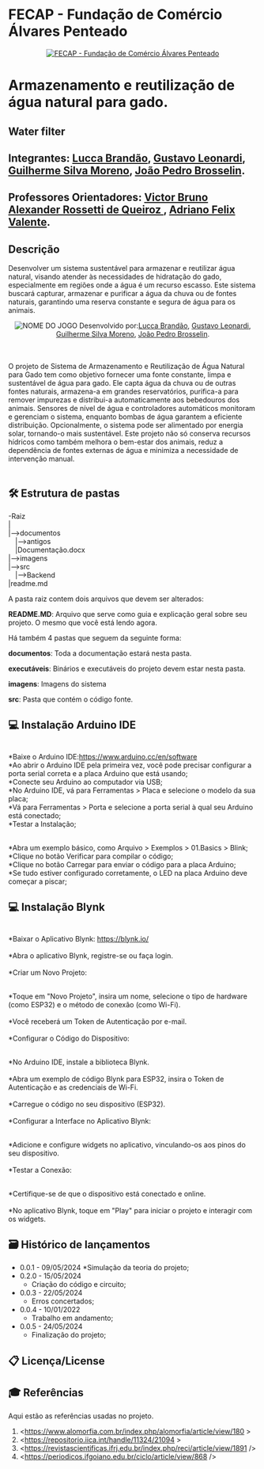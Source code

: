 # FECAP - Fundação de Comércio Álvares Penteado

<p align="center">
<a href= "https://www.fecap.br/"><img src="https://encrypted-tbn0.gstatic.com/images?q=tbn:ANd9GcRhZPrRa89Kma0ZZogxm0pi-tCn_TLKeHGVxywp-LXAFGR3B1DPouAJYHgKZGV0XTEf4AE&usqp=CAU" alt="FECAP - Fundação de Comércio Álvares Penteado" border="0"></a>
</p>

#  Armazenamento e reutilização de água natural para gado.

## Water filter

## Integrantes: <a href="https:https://www.linkedin.com/in/lucca-brand%C3%A3o-821044243/">Lucca Brandão</a>, <a href="https://https://www.linkedin.com/in/gustavo-leonardi-584b00231/">Gustavo Leonardi</a>, <a href="https://www.linkedin.com/in/guilherme-moreno-52847a30b/">Guilherme Silva Moreno</a>, <a href="https://www.linkedin.com/in/jo%C3%A3o-pedro-brosselin-37b22a2b9/">João Pedro Brosselin</a>.

## Professores Orientadores: <a href="https:https://www.linkedin.com/in/victorbarq/">Victor Bruno Alexander Rossetti de Queiroz </a>, <a href="https://www.linkedin.com/in/adriano-valente-534576135/">Adriano Felix Valente</a>.

## Descrição
Desenvolver um sistema sustentável para armazenar e reutilizar água natural, visando atender às necessidades de hidratação do gado, especialmente em regiões onde a água é um recurso escasso. Este sistema buscará capturar, armazenar e purificar a água da chuva ou de fontes naturais, garantindo uma reserva constante e segura de água para os animais.

<p align="center">
<img src="https://pix4free.org/assets/library/2021-01-20/originals/game.jpg" alt="NOME DO JOGO" border="0">
  Desenvolvido por:<a href="https:https://www.linkedin.com/in/lucca-brand%C3%A3o-821044243/">Lucca Brandão</a>, <a href="https://https://www.linkedin.com/in/gustavo-leonardi-584b00231/">Gustavo Leonardi</a>, <a href="https://www.linkedin.com/in/guilherme-moreno-52847a30b/">Guilherme Silva Moreno</a>, <a href="https://www.linkedin.com/in/jo%C3%A3o-pedro-brosselin-37b22a2b9/">João Pedro Brosselin</a>.
</p>

<br><br>
O projeto de Sistema de Armazenamento e Reutilização de Água Natural para Gado tem como objetivo fornecer uma fonte constante, limpa e sustentável de água para gado. Ele capta água da chuva ou de outras fontes naturais, armazena-a em grandes reservatórios, purifica-a para remover impurezas e distribui-a automaticamente aos bebedouros dos animais. Sensores de nível de água e controladores automáticos monitoram e gerenciam o sistema, enquanto bombas de água garantem a eficiente distribuição. Opcionalmente, o sistema pode ser alimentado por energia solar, tornando-o mais sustentável. Este projeto não só conserva recursos hídricos como também melhora o bem-estar dos animais, reduz a dependência de fontes externas de água e minimiza a necessidade de intervenção manual.
<br><br>

## 🛠 Estrutura de pastas

-Raiz<br>
|<br>
|-->documentos<br>
  &emsp;|-->antigos<br>
  &emsp;|Documentação.docx<br>
|-->imagens<br>
|-->src<br>
  &emsp;|-->Backend<br>
|readme.md<br>

A pasta raiz contem dois arquivos que devem ser alterados:

<b>README.MD</b>: Arquivo que serve como guia e explicação geral sobre seu projeto. O mesmo que você está lendo agora.

Há também 4 pastas que seguem da seguinte forma:

<b>documentos</b>: Toda a documentação estará nesta pasta.

<b>executáveis</b>: Binários e executáveis do projeto devem estar nesta pasta.

<b>imagens</b>: Imagens do sistema

<b>src</b>: Pasta que contém o código fonte.

## 💻  Instalação Arduino IDE
<br>*Baixe o Arduino IDE:https://www.arduino.cc/en/software
<br>*Ao abrir o Arduino IDE pela primeira vez, você pode precisar configurar a porta serial correta e a placa Arduino que está usando;
<br>*Conecte seu Arduino ao computador via USB;
<br>*No Arduino IDE, vá para Ferramentas > Placa e selecione o modelo da sua placa;
<br>*Vá para Ferramentas > Porta e selecione a porta serial à qual seu Arduino está conectado;
<br>*Testar a Instalação;

<br>*Abra um exemplo básico, como Arquivo > Exemplos > 01.Basics > Blink;
<br>*Clique no botão Verificar para compilar o código;
<br>*Clique no botão Carregar para enviar o código para a placa Arduino;
<br>*Se tudo estiver configurado corretamente, o LED na placa Arduino deve começar a piscar;

## 💻  Instalação Blynk 
<br>*Baixar o Aplicativo Blynk: https://blynk.io/</br>
<br>*Abra o aplicativo Blynk, registre-se ou faça login.</br>
<br>*Criar um Novo Projeto:</br>

<br>*Toque em "Novo Projeto", insira um nome, selecione o tipo de hardware (como ESP32) e o método de conexão (como Wi-Fi).</br>
<br>*Você receberá um Token de Autenticação por e-mail.</br>
<br>*Configurar o Código do Dispositivo:</br>

<br>*No Arduino IDE, instale a biblioteca Blynk.</br>
<br>*Abra um exemplo de código Blynk para ESP32, insira o Token de Autenticação e as credenciais de Wi-Fi.</br>
<br>*Carregue o código no seu dispositivo (ESP32).</br>
<br>*Configurar a Interface no Aplicativo Blynk:</br>

<br>*Adicione e configure widgets no aplicativo, vinculando-os aos pinos do seu dispositivo.</br>
<br>*Testar a Conexão:</br>

<br>*Certifique-se de que o dispositivo está conectado e online.</br>
<br>*No aplicativo Blynk, toque em "Play" para iniciar o projeto e interagir com os widgets.</br>

## 🗃 Histórico de lançamentos

* 0.0.1 - 09/05/2024
    *Simulação da teoria do projeto;
 * 0.2.0 - 15/05/2024
    * Criação do código e circuito;
* 0.0.3 - 22/05/2024
    * Erros concertados;
* 0.0.4 - 10/01/2022
    * Trabalho em andamento;
* 0.0.5 - 24/05/2024
    * Finalização do projeto;

## 📋 Licença/License


## 🎓 Referências

Aqui estão as referências usadas no projeto.

1. <https://www.alomorfia.com.br/index.php/alomorfia/article/view/180 >
2. <https://repositorio.iica.int/handle/11324/21094 >
3. <https://revistascientificas.ifrj.edu.br/index.php/reci/article/view/1891 />
4. <https://periodicos.ifgoiano.edu.br/ciclo/article/view/868 />
